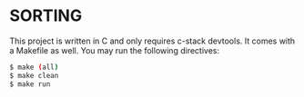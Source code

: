 # SORTING

This project is written in C and only requires c-stack devtools. It comes with a Makefile as well.
You may run the following directives:
```bash
$ make (all)
$ make clean
$ make run
```
